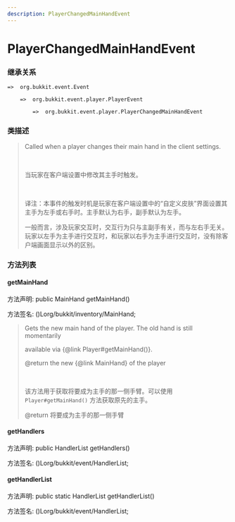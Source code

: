 ```yaml
---
description: PlayerChangedMainHandEvent
---
```


# PlayerChangedMainHandEvent

### 继承关系

    =>  org.bukkit.event.Event

        =>  org.bukkit.event.player.PlayerEvent

            =>  org.bukkit.event.player.PlayerChangedMainHandEvent

### 类描述

> Called when a player changes their main hand in the client settings.
> 
> <br>
> 
> 当玩家在客户端设置中修改其主手时触发。
> 
> <br>
> 
> 译注：本事件的触发时机是玩家在客户端设置中的“自定义皮肤”界面设置其主手为左手或右手时。主手默认为右手，副手默认为左手。
> 
> 一般而言，涉及玩家交互时，交互行为只与主副手有关，而与左右手无关。玩家以左手为主手进行交互时，和玩家以右手为主手进行交互时，没有除客户端画面显示以外的区别。

### 方法列表

#### getMainHand

方法声明: public MainHand getMainHand()

方法签名: ()Lorg/bukkit/inventory/MainHand;

> Gets the new main hand of the player. The old hand is still momentarily
> 
> available via {@link Player#getMainHand()}.
> 
> @return the new {@link MainHand} of the player
> 
> <br>
> 
> 该方法用于获取将要成为主手的那一侧手臂。可以使用 `Player#getMainHand()` 方法获取原先的主手。
> 
> @return 将要成为主手的那一侧手臂

#### getHandlers

方法声明: public HandlerList getHandlers()

方法签名: ()Lorg/bukkit/event/HandlerList;

#### getHandlerList

方法声明: public static HandlerList getHandlerList()

方法签名: ()Lorg/bukkit/event/HandlerList;